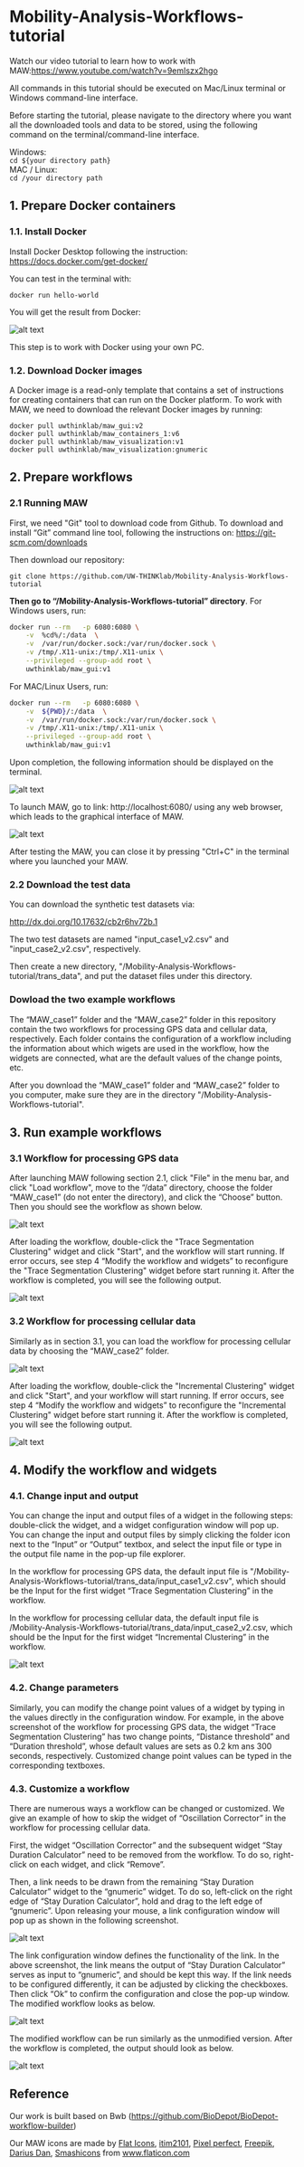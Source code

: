 # Mobility-Analysis-Workflows-tutorial
Watch our video tutorial to learn how to work with MAW:https://www.youtube.com/watch?v=9emIszx2hgo

All commands in this tutorial should be executed on Mac/Linux terminal or Windows command-line interface. 

Before starting the tutorial, please navigate to the directory where you want all the downloaded tools and data to be stored, using the following command on the terminal/command-line interface.

Windows:\
`cd ${your directory path}` \
MAC / Linux: \
`cd /your directory path`

## 1. Prepare Docker containers
### 1.1. Install Docker
Install Docker Desktop following the instruction: https://docs.docker.com/get-docker/ 

You can test in the terminal with: 

`docker run hello-world`  

You will get the result from Docker: 

![alt text](https://github.com/UW-THINKlab/Mobility-Analysis-Workflows-tutorial/blob/master/figures/Docker%20group%20result.png)

This step is to work with Docker using your own PC.
### 1.2. Download Docker images 
A Docker image is a read-only template that contains a set of instructions for creating containers that can run on the Docker platform.
To work with MAW, we need to download the relevant Docker images by running: 
```
docker pull uwthinklab/maw_gui:v2
docker pull uwthinklab/maw_containers_1:v6
docker pull uwthinklab/maw_visualization:v1
docker pull uwthinklab/maw_visualization:gnumeric
```
## 2. Prepare workflows
### 2.1 Running MAW
First, we need "Git" tool to download code from Github. To download and install “Git” command line tool, following the instructions on: https://git-scm.com/downloads 

Then download our repository: 

`git clone https://github.com/UW-THINKlab/Mobility-Analysis-Workflows-tutorial`

**Then go to “/Mobility-Analysis-Workflows-tutorial” directory**. For Windows users, run:
```bash 
docker run --rm   -p 6080:6080 \
    -v  %cd%/:/data  \
    -v  /var/run/docker.sock:/var/run/docker.sock \
    -v /tmp/.X11-unix:/tmp/.X11-unix \
    --privileged --group-add root \
    uwthinklab/maw_gui:v1
```
For MAC/Linux Users, run:
```bash 
docker run --rm   -p 6080:6080 \
    -v  ${PWD}/:/data  \
    -v  /var/run/docker.sock:/var/run/docker.sock \
    -v /tmp/.X11-unix:/tmp/.X11-unix \
    --privileged --group-add root \
    uwthinklab/maw_gui:v1
```
Upon completion, the following information should be displayed on the terminal.

![alt text](https://github.com/UW-THINKlab/Mobility-Analysis-Workflows-tutorial/blob/master/figures/BWB%20start.png)

To launch MAW, go to link: http://localhost:6080/ using any web browser, which leads to the graphical interface of MAW.

![alt text](https://github.com/UW-THINKlab/Mobility-Analysis-Workflows-tutorial/blob/master/figures/MAW.png)

After testing the MAW, you can close it by pressing "Ctrl+C" in the terminal where you launched your MAW.

### 2.2 Download the test data 
You can download the synthetic test datasets via: 

http://dx.doi.org/10.17632/cb2r6hv72b.1

The two test datasets are named "input_case1_v2.csv" and "input_case2_v2.csv", respectively.

Then create a new directory, "/Mobility-Analysis-Workflows-tutorial/trans_data", and put the dataset files under this directory. 

### Dowload the two example workflows
The “MAW_case1” folder and the “MAW_case2” folder in this repository contain the two workflows for processing GPS data and cellular data, respectively. Each folder contains the configuration of a workflow including the information about which wigets are used in the workflow, how the widgets are connected, what are the default values of the change points, etc.

After you download the “MAW_case1” folder and “MAW_case2” folder to you computer, make sure they are in the directory "/Mobility-Analysis-Workflows-tutorial". 

## 3. Run example workflows
### 3.1 Workflow for processing GPS data
After launching MAW following section 2.1, click "File" in the menu bar, and click "Load workflow", move to the “/data” directory, choose the folder “MAW_case1” (do not enter the directory), and click the “Choose” button.
Then you should see the workflow as shown below.

![alt text](https://github.com/UW-THINKlab/Mobility-Analysis-Workflows-tutorial/blob/449c6b3c926e3bdf764adf473317c7223a645052/figures/workflow%206.png)

After loading the workflow, double-click the "Trace Segmentation Clustering" widget and click "Start", and the workflow will start running. If error occurs, see step 4 “Modify the workflow and widgets” to reconfigure the "Trace Segmentation Clustering" widget before start running it. After the workflow is completed, you will see the following output.

![alt text](https://github.com/UW-THINKlab/Mobility-Analysis-Workflows-tutorial/blob/0141b49382f10c606f55626ebd8b4bac7469c6a7/figures/workflow%206%20result.png)

### 3.2 Workflow for processing cellular data
Similarly as in section 3.1, you can load the workflow for processing cellular data by choosing the “MAW_case2” folder. 

![alt text](https://github.com/UW-THINKlab/Mobility-Analysis-Workflows-tutorial/blob/2e6e6f053ec672cf197f05350d9e723617cc4997/figures/workflow%202.png)

After loading the workflow, double-click the "Incremental Clustering" widget and click "Start", and your workflow will start running. If error occurs, see step 4 “Modify the workflow and widgets” to reconfigure the "Incremental Clustering" widget before start running it. After the workflow is completed, you will see the following output.

![alt text](https://github.com/UW-THINKlab/Mobility-Analysis-Workflows-tutorial/blob/0141b49382f10c606f55626ebd8b4bac7469c6a7/figures/workflow%202%20results.png)

## 4. Modify the workflow and widgets
### 4.1. Change input and output 
You can change the input and output files of a widget in the following steps: double-click the widget, and a widget configuration window will pop up. You can change the input and output files by simply clicking the folder icon next to the “Input” or “Output” textbox, and select the input file or type in the output file name in the pop-up file explorer.

In the workflow for processing GPS data, the default input file is "/Mobility-Analysis-Workflows-tutorial/trans_data/input_case1_v2.csv", which should be the Input for the first widget “Trace Segmentation Clustering” in the workflow.

In the workflow for processing cellular data, the default input file is /Mobility-Analysis-Workflows-tutorial/trans_data/input_case2_v2.csv, which should be the Input for the first widget “Incremental Clustering” in the workflow.

![alt text](https://github.com/UW-THINKlab/Mobility-Analysis-Workflows-tutorial/blob/master/figures/Change%20Param%20case%201.png)

### 4.2. Change parameters
Similarly, you can modify the change point values of a widget by typing in the values directly in the configuration window. For example, in the above screenshot of the workflow for processing GPS data, the widget “Trace Segmentation Clustering” has two change points, “Distance threshold” and “Duration threshold”, whose default values are sets as 0.2 km ans 300 seconds, respectively. Customized change point values can be typed in the corresponding textboxes.

### 4.3. Customize a workflow
There are numerous ways a workflow can be changed or customized. We give an example of how to skip the widget of “Oscillation Corrector” in the workflow for processing cellular data. 

First, the widget “Oscillation Corrector” and the subsequent widget “Stay Duration Calculator” need to be removed from the workflow. To do so, right-click on each widget, and click “Remove”. 

Then, a link needs to be drawn from the remaining “Stay Duration Calculator” widget to the “gnumeric” widget. To do so, left-click on the right edge of  “Stay Duration Calculator”, hold and drag to the left edge of “gnumeric”. Upon releasing your mouse, a link configuration window will pop up as shown in the following screenshot.

![alt text](https://github.com/UW-THINKlab/Mobility-Analysis-Workflows-tutorial/blob/master/figures/Add%20Link.png)

The link configuration window defines the functionality of the link. In the above screenshot, the link means the output of  “Stay Duration Calculator” serves as input to “gnumeric”, and should be kept this way. If the link needs to be configured differently, it can be adjusted by clicking the checkboxes. Then click “Ok” to confirm the configuration and close the pop-up window. The modified workflow looks as below.

![alt text](https://github.com/UW-THINKlab/Mobility-Analysis-Workflows-tutorial/blob/master/figures/Delete%20widget.png)

The modified workflow can be run similarly as the unmodified version. After the workflow is completed, the output should look as below.

![alt text](https://github.com/UW-THINKlab/Mobility-Analysis-Workflows-tutorial/blob/master/figures/Case%202%20result.png)

## Reference
Our work is built based on Bwb (https://github.com/BioDepot/BioDepot-workflow-builder)

Our MAW icons are made by <a href="https://www.flaticon.com/authors/flat-icons" title="Flat Icons">Flat Icons</a>, <a href="https://www.flaticon.com/authors/itim2101" title="itim2101">itim2101</a>, <a href="https://www.flaticon.com/authors/pixel-perfect" title="Pixel perfect">Pixel perfect</a>, <a href="https://www.flaticon.com/authors/freepik" title="Freepik">Freepik</a>, <a href="https://www.flaticon.com/authors/darius-dan" title="Darius Dan">Darius Dan</a>, <a href="https://www.flaticon.com/authors/smashicons" title="Smashicons">Smashicons</a> from <a href="https://www.flaticon.com/" title="Flaticon"> www.flaticon.com</a> 


